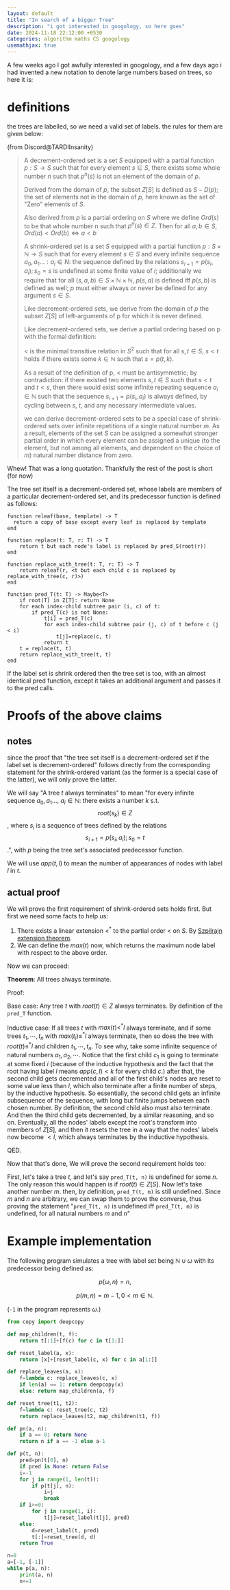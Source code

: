 ```yaml
---
layout: default
title: "In search of a bigger Tree"
description: "i got interested in googology, so here goes"
date: 2024-11-18 22:12:00 +0530
categories: algorithm maths CS googology
usemathjax: true
---
```


A few weeks ago I got awfully interested in googology, and a few days ago i had invented a new notation to denote large numbers based on trees, so here it is:

# definitions
the trees are labelled, so we need a valid set of labels. the rules for them are given below:

(from Discord@TARDIInsanity)

> A decrement-ordered set is a set $S$ equipped with a partial function $p : S \to S$ such that 
> for every element $s \in S$, there exists some whole number $n$ such that $p^n(s)$ is not an element of the domain of $p$.
> 
> Derived from the domain of $p$, the subset $Z[S]$ is defined as $S - D(p)$; the set of elements not in the domain of $p$, here known as the set of "Zero" elements of $S$.
> 
> Also derived from $p$ is a partial ordering on $S$ where we define $Ord(s)$ to be that whole number n such that $p^n(s) \in Z$.
> Then for all $a,b \in S$, $Ord(a) < Ord(b) \iff a < b$
> 
> A shrink-ordered set is a set $S$ equipped with a partial function $p : S \times \mathbb{N} \to S$ such that for every element $s \in S$ and every infinite sequence $a_0,a_1...: a_i \in N$: 
> the sequence defined by the relations $s_{i+1} = p(s_i, a_i); s_0 = s$ is undefined at some finite value of $i$;
> additionally we require that for all $(s,a,b) \in S\times\mathbb{N}\times\mathbb{N}$, $p(s,a)$ is defined iff $p(s,b)$ is defined as well;
> $p$ must either always or never be defined for any argument $s \in S$.
> 
> Like decrement-ordered sets, we derive from the domain of $p$ the subset $Z[S]$ of left-arguments of p for which it is never defined.
> 
> Like decrement-ordered sets, we derive a partial ordering based on p with the formal definition:
> 
> $<$ is the minimal transitive relation in $S^2$ such that for all $s,t \in S$, $s < t$ holds if there exists some $k \in \mathbb{N}$ such that $s = p(t, k)$.
> 
> As a result of the definition of p, $<$ must be antisymmetric; by contradiction: if there existed two elements $s,t \in S$
> such that $s < t$ and $t < s$, then there would exist some infinite repeating sequence $a_i \in \mathbb{N}$ 
> such that the sequence $s_{i+1} = p(s_i, a_i)$ is always defined, by cycling between $s$, $t$, and any necessary intermediate values.
>
> we can derive decrement-ordered sets to be a special case of shrink-ordered sets over infinite repetitions of a single natural number $m$. 
> As a result, elements of the set $S$ can be assigned a somewhat stronger partial order in which every element can be assigned a unique 
> (to the element, but not among all elements, and dependent on the choice of $m$) natural number distance from zero.

Whew! That was a long quotation. Thankfully the rest of the post is short (for now)

The tree set itself is a decrement-ordered set, whose labels are members of a particular decrement-ordered set, and its predecessor function is defined as follows:

```
function releaf(base, template) -> T
  return a copy of base except every leaf is replaced by template
end

function replace(t: T, r: T) -> T
    return t but each node's label is replaced by pred_S(root(r))
end

function replace_with_tree(t: T, r: T) -> T 
    return releaf(r, <t but each child c is replaced by replace_with_tree(c, r)>)
end

function pred_T(t: T) -> Maybe<T>
    if root(T) in Z[T]: return None
    for each index-child subtree pair (i, c) of t:
        if pred_T(c) is not None:
            t[i] = pred_T(c)
            for each index-child subtree pair (j, c) of t before c (j < i)
                t[j]=replace(c, t)
            return t
    t = replace(t, t)
    return replace_with_tree(t, t)
end
```

If the label set is shrink ordered then the tree set is too, with an almost identical pred function, 
except it takes an additional argument and passes it to the pred calls.

# Proofs of the above claims

## notes
since the proof that "the tree set itself is a decrement-ordered set if the label set is decrement-ordered" follows directly from 
the corresponding statement for the shrink-ordered variant (as the former is a special case of the latter), we will only prove the latter.

We will say "A tree $t$ always terminates" to mean "for every infinite sequence $a_0,a_1...$, $a_i \in \mathbb{N}$: 
there exists a number $k$ s.t. $$root(s_k) \in Z$$, where $s_i$ is a sequence of trees defined by the relations $$s_{i+1} = p(s_i, a_i); s_0 = t$$.", with $p$ 
being the tree set's associated predecessor function.

We will use $app(t, l)$ to mean the number of appearances of nodes with label $l$ in $t$.

## actual proof

We will prove the first requirement of shrink-ordered sets holds first. But first we need some facts to help us:

1. There exists a linear extension $<^*$ to the partial order $<$ on $S$. By [Szpilrajn extension theorem](https://en.wikipedia.org/wiki/Szpilrajn_extension_theorem).
2. We can define the $max(t)$ now, which returns the maximum node label with respect to the above order.

Now we can proceed:

**Theorem**: All trees always terminate.

Proof:

Base case: Any tree $t$ with $root(t) \in Z$ always terminates. By definition of the `pred_T` function.

Inductive case: If all trees $t$ with $max(t) <^* l$ always terminate, 
and if some trees $t_1, \cdots, t_n$ with $max(t_i) \leq^* l$ always terminate, then so does the tree with
$root(t) \leq^* l$ and children $t_1, \cdots, t_n$.
To see why, take some infinite sequence of natural numbers $a_1, a_2, \cdots$.
Notice that the first child $c_1$ is going to terminate at some fixed $i$ (because of the inductive hypothesis and the fact that the root 
having label $l$ means $app(c, l) < k$ for every child $c$.) after that, the second child gets decremented 
and all of the first child's nodes are reset to some value less than $l$, which also terminate after a finite number of steps, by the inductive hypothesis.
So essentially, the second child gets an infinite subsequence of the sequence, with long but finite jumps between each chosen number.
By definition, the second child also must also terminate. And then the third child gets decremented, by a similar reasoning, and so on.
Eventually, all the nodes' labels except the root's transform into members of $Z[S]$, and then it resets the tree in a way that the nodes' labels now become $< l$,
which always terminates by the inductive hypothesis.

QED.


Now that that's done, We will prove the second requirement holds too:

First, let's take a tree $t$, and let's say `pred_T(t, n)` is undefined for some $n$. The only reason this would happen is if $root(t) \in Z[S]$.
Now let's take another number $m$. then, by definition, `pred_T(t, m)` is still undefined. Since $m$ and $n$ are arbitrary, we can swap them to prove the converse,
thus proving the statement "`pred_T(t, n)` is undefined iff `pred_T(t, m)` is undefined, for all natural numbers $m$ and $n$"

# Example implementation

The following program simulates a tree with label set being $\mathbb{N} \cup {\omega}$ with its predecessor being defined as: 

$$p(\omega, n)=n,$$

$$p(m, n)=m-1, 0<m \in \mathbb{N}.$$

(`-1` in the program represents $\omega$.)

```py
from copy import deepcopy

def map_children(t, f):
    return t[:1]+[f(c) for c in t[1:]]

def reset_label(a, x):
    return [x]+[reset_label(c, x) for c in a[1:]]

def replace_leaves(a, x):
    f=lambda c: replace_leaves(c, x)
    if len(a) == 1: return deepcopy(x)
    else: return map_children(a, f)

def reset_tree(t1, t2):
    f=lambda c: reset_tree(c, t2)
    return replace_leaves(t2, map_children(t1, f))

def pn(a, n):
    if a == 0: return None
    return n if a == -1 else a-1

def p(t, n):
    pred=pn(t[0], n)
    if pred is None: return False
    i=-1
    for j in range(1, len(t)):
        if p(t[j], n):
            i=j
            break
    if i>=0:
        for j in range(1, i):
            t[j]=reset_label(t[j], pred)
    else:
        d=reset_label(t, pred)
        t[:]=reset_tree(d, d)
    return True

n=0
a=[-1, [-1]]
while p(a, n):
    print(a, n)
    n+=1
```
